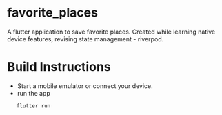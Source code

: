 # favorite_places

A flutter application to save favorite places.
Created while learning native device features, revising state management - riverpod.

# Build Instructions
- Start a mobile emulator or connect your device.
- run the app <br>
```sh
   flutter run
```